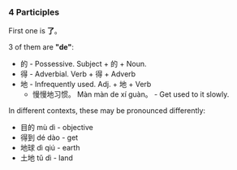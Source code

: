 
### 4 Participles 

First one is **了**。

3 of them are **"de"**:
- 的 - Possessive. Subject + 的 + Noun.
- 得 - Adverbial.  Verb + 得 + Adverb
- 地 - Infrequently used.  Adj. + 地 + Verb
    - 慢慢地习惯。 Màn màn de xí guàn。 - Get used to it slowly.


In different contexts, these may be pronounced differently:
- 目的 mù dì - objective
- 得到 dé dào - get
- 地球 dì qiú - earth
- 土地 tǔ dì - land